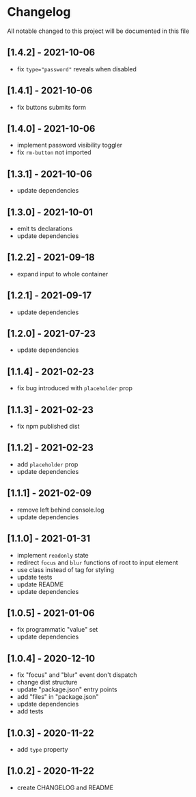 # Changelog
All notable changed to this project will be documented in this file

## [1.4.2] - 2021-10-06
- fix `type="password"` reveals when disabled

## [1.4.1] - 2021-10-06
- fix buttons submits form

## [1.4.0] - 2021-10-06
- implement password visibility toggler
- fix `rm-button` not imported

## [1.3.1] - 2021-10-06
- update dependencies

## [1.3.0] - 2021-10-01
- emit ts declarations
- update dependencies

## [1.2.2] - 2021-09-18
- expand input to whole container

## [1.2.1] - 2021-09-17
- update dependencies

## [1.2.0] - 2021-07-23
- update dependencies

## [1.1.4] - 2021-02-23
- fix bug introduced with `placeholder` prop

## [1.1.3] - 2021-02-23
- fix npm published dist

## [1.1.2] - 2021-02-23
- add `placeholder` prop
- update dependencies

## [1.1.1] - 2021-02-09
- remove left behind console.log
- update dependencies

## [1.1.0] - 2021-01-31
- implement `readonly` state
- redirect `focus` and `blur` functions of root to input element
- use class instead of tag for styling
- update tests
- update README
- update dependencies

## [1.0.5] - 2021-01-06
- fix programmatic "value" set
- update dependencies

## [1.0.4] - 2020-12-10
- fix "focus" and "blur" event don't dispatch
- change dist structure
- update "package.json" entry points
- add "files" in "package.json"
- update dependencies
- add tests

## [1.0.3] - 2020-11-22
- add `type` property

## [1.0.2] - 2020-11-22
- create CHANGELOG and README